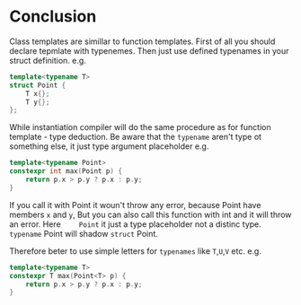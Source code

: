 # Conclusion

Class templates are simillar to function templates. First of all you should declare tepmlate with typenemes. Then just use defined typenames in your struct definition. e.g.
```cpp
template<typename T>
struct Point {
    T x{};
    T y{};
};
```
While instantiation compiler will do the same procedure as for function template - type deduction. Be aware that the `typename` aren't type ot something else, it just type argument placeholder e.g.
```cpp
template<typename Point>
constexpr int max(Point p) {
    return p.x > p.y ? p.x : p.y;
}
```
If you call it with Point it woun't throw any error, because Point have members `x` and `y`, But you can also call this function with int and it will throw an error. Here `    Point` it just a type placeholder not a distinc type. `typename` Point will shadow `struct` Point.

Therefore beter to use simple letters for `typenames` like `T`,`U`,`V` etc. e.g.
```cpp
template<typename T>
constexpr T max(Point<T> p) {
    return p.x > p.y ? p.x : p.y;
}
```

